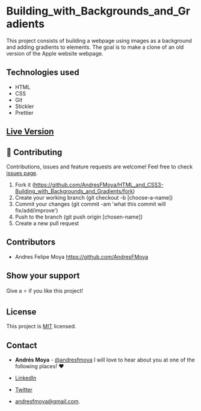 # Building_with_Backgrounds_and_Gradients
This project consists of building a webpage using images as a background and adding gradients to elements. The goal is to make a clone of an old version of the Apple website webpage.

## Technologies used

- HTML
- CSS
- Git
- Stickler
- Prettier

## [Live Version](https://andresfmoya.github.io/HTML_and_CSS3-Building_with_Backgrounds_and_Gradients/)


## 🤝 Contributing

Contributions, issues and feature requests are welcome! Feel free to check [issues page](https://github.com/AndresFMoya/HTML_and_CSS3-Building_with_Backgrounds_and_Gradients/issues).

1. Fork it (https://github.com/AndresFMoya/HTML_and_CSS3-Building_with_Backgrounds_and_Gradients/fork)
2. Create your working branch (git checkout -b [choose-a-name])
3. Commit your changes (git commit -am 'what this commit will fix/add/improve')
4. Push to the branch (git push origin [chosen-name])
5. Create a new pull request


## Contributors

- Andres Felipe Moya https://github.com/AndresFMoya


## Show your support

Give a ⭐️ if you like this project!


## License

This project is [MIT](https://github.com/AndresFMoya/HTML_and_CSS3/Building_with_Backgrounds_and_Gradients/blob/master/LICENSE) licensed.


## Contact
- **Andrés Moya** - [@andresfmoya](https://github.com/andresfmoya) I will love to hear about you at one of the following places! :heart:

- [LinkedIn](https://www.linkedin.com/in/andres-f-moya/)
- [Twitter](https://www.twitter.com/andmedev/) 
- <andresfmoya@gmail.com>.
